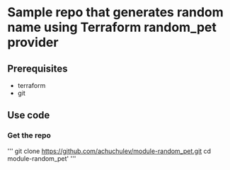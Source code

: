 # Sample repo that generates random name using Terraform random_pet provider

## Prerequisites

* terraform
* git

## Use code
### Get the repo

'''
git clone https://github.com/achuchulev/module-random_pet.git
cd module-random_pet'
'''
